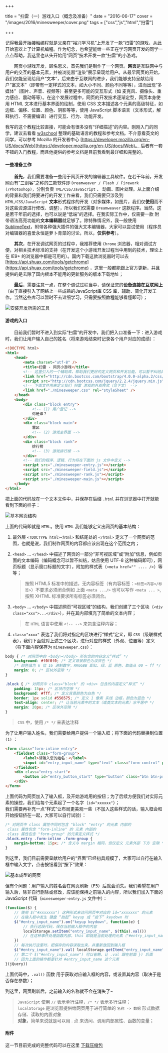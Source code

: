 +++

title = "扫雷（一）游戏入口（概念及准备）"
date  = "2016-06-17"
cover = "/images/2016/minesweeper/cover.png"
tags = ["css","js","html","扫雷"]

+++

记得我最开始接触编程就是父亲在“裕兴学习机”上开发了一款“扫雷”的游戏，从此开始喜欢上了计算机编程。作为纪念，也希望能给一些正在学习网页开发的同学一点点帮助，我这里也从头开始用“网页”技术开发一款“扫雷”的小游戏。
<!--more-->

　　网页小游戏开发，顾名思义，首先我们是制作了一个网页。**网页**是互联网中与用户的交互的基本元素，并被浏览器“渲染”展示呈现给用户。从最早网页的开始，我们仅能呈现给用户“文本”，后来由于互联网的进步，我们能够支持呈献给用户“富文本”（即带有一定样式的文本，如大小不同、颜色不同等等），进而出现“多媒体”（图片、声音、视频等）甚至更多可能的交互形式（如 麦克风、摄像头、重力感应、震动等等）。在这个发展过程中，网页的开发技术逐渐定型，网页本身使用 HTML 文本进行基本界面的绘制，使用 CSS 文本描述各个元素的高级特征，如边框、偏移、位置、颜色、阴影等等，使用 JavaScript 脚本语言（文本形式，解释执行、不需要编译）进行交互、行为、功能开发。

我写的这个教程比较直接，可能会有很多没有“详细描述”的内容。刚刚入门的同学，建议去看看 [w3school](http://w3school.com.cn/) 整理的基础语言的教程和参考文档。不介意看英文的同学，可以参考 Mozilla 的开发者中心 [https://developer.mozilla.org/en-US/docs/Web](https://developer.mozilla.org/en-US/docs/Web)。 后者有一套不错的入门教程，而且他提供的参考文档是目前我看到最详细和完整的。

#### 一些准备工作

　　**首先**，我们需要准备一些用于网页开发的编辑器工具软件。在若干年前，开发网页有“三剑客”之称的三款软件即 `Dreamweaver / Flash / Firework (/Photoshop)`，分别负责 `TML/CSS/JavaScript` 、 动画、图片处理。从上面介绍的背景和我们将要进行的开发工作来看，我们只需要只涉及到 `HTML/CSS/JavaScript` **文本**形式程序的开发（对多媒体，如图片，我们仅**使用**而不对这些资源进行修改、调整），所以我们仅需要 `Dreamweaver` 这款程序。当然，这是若干年前的选择，也可以说是“低端”的选择。在我实际工作中，仅需要一款 附带语法高亮功能的**文本编辑器**就足够了。除特殊情况外，我一般使用 [SublimeText](http://www.sublimetext.com/)，附带各种强大插件的强大文本编辑器，大家可以尝试使用（程序员对编辑器的喜爱永恒是萝卜青菜的讨论，所以，**仅供参考**）。

　　**其次**，在开发调试网页的过程中，我推荐使用 `Chrome` 浏览器，相对调试方便，对相关技术标准的支持（在开发这个小游戏开发过程当中用到的技术，理论上在 IE9+ 的浏览器中都是可用的）。国内下载这款浏览器时可以去 [https://api.shuax.com/tools/getchrome](https://api.shuax.com/tools/getchrome) ，这里一般都能跟上官方更新，并且提供的是去除了国内根本不能用的更新服务的版本下载地址；

　　**最后**，需要注意一点，在整个调试过程当中，请保证您的**设备连接在互联网上**（由于直接引入了网络上一些成熟的JavaScript库 CSS 库，辅助、简化开发工作。当然这些库可以暂时不去详细学习，只需要按照教程能够看懂即可）；

![安装开发所需的工具](/images/2016/minesweeper/1-tools.png)

#### 游戏的入口

　　目前我们暂时不进入到实际“扫雷”的开发中，我们把入口准备一下：进入游戏时，我们让用户输入自己的姓名（将来游戏结束时记录各个用户对应的成绩）：

``` html
<!DOCTYPE html>
<html>
	<head>
		<meta charset="utf-8" />
		<title>扫雷 - 网页小游戏</title>
		<!-- 这里引入的一个辅助库，帮助我们更好的定义网页和开发功能，可以暂不纠结具体 -->
		<link href="http://cdn.bootcss.com/bootstrap/4.0.0-alpha.2/css/bootstrap.min.css" rel="styleSheet" />
		<script src="http://cdn.bootcss.com/jquery/2.2.4/jquery.min.js"></script>
		<!-- 下面文件用来定义我们 扫雷 游戏的外观样式（见下文） -->
		<link href="./minesweeper.css" rel="styleSheet" />
	</head>
	<body>
		<div class="block entry">
			<!-- (1) 用户登记 -->
			你是谁？
		</div>
		<div class="block main">
			雷区
			<!-- (2) 游戏主界面 -->
		</div>
		<div class="block rank">
			排行榜
			<!-- (3) 游戏排行榜 -->
		</div>
		<!-- 我们的程序、逻辑、行为将在下面的 js 文件中定义 -->
		<script src="./minesweeper-entry.js"></script>
		<script src="./minesweeper-field.js"></script>
		<script src="./minesweeper-rank.js"></script>
		<script src="./minesweeper-main.js"></script>
	</body>
</html>
```

把上面的代码放在一个文本文件中，并保存在后缀 `.html` 并在浏览器中打开就能看到下面的样子：

![基本网页结构](/images/2016/minesweeper/1-page-demo.png)

上面的代码即就是 `HTML`。使用 `HTML` 我们能够定义出网页的基本结构：

1. 最外层 `<!DOCTYPE html><html>` 和结尾处的 `</html>` 定义了一个网页的范围，也就是说，我们制作网页的内容都应该出现在这个范围之内；

2. `<head>` ... `</head>` 中描述了网页的一部分“非可视区域”或“附加”信息，例如页面的文本编码（编码概念可以暂不纠结，姑且使用 UTF-8 这种编码即可），网页标题（显示窗口标题的文字），附加的样式表（`<meta href="" .... />`）等等；

	> 按照 HTML5 标准中的描述，无内容标签（有内容标签：`<标签>内容</标签>`）不要求必须闭合例如 上面 `<meta .../>` 也可以写作 `<meta ... >`, 按照 XHTML 标准要求所有标签必须闭合。

3. `<body>` ... `</body>` 中描述网页“可视区域”的结构，我们创建了三个区块（`<div class="xxx">...</div>`），并在其内部填充了简单的文本内容；

	> 在 `HTML` 语言中使用 `<!-- -->` 来包含注释内容；

4. `class="xxxx"` 表达了我们将对指定的区块进行“样式”定义，即 `CSS`（级联样式表），我们下面就对上述三个区块，进行对应的样式（外观、位置等）定义（将下面内容保存为 `minesweeper.css`）：



``` css
body { /* 对网页中的 <body></body> 所包含的内容定义“样式” */
	background: #f0f0f0; /* 定义背景颜色为淡灰色 */
	/* 颜色值为 6 位 16 进制数字，RRGGBB 即红、绿、蓝 原色，取值从 00 ~ ff */
	margin: 0; /* 区块外空隙 */
}

.block { /* 对网页中 class="block" 的 <div> 包含的内容定义“样式” */
	padding: 15px; /* 区块内空隙 */
	background: #fff; /* 定义背景颜色为白色 */
	border: 1px solid #556575; /* 定义 1 像素 实线 边框，颜色为蓝色 */
	text-align: center; /* 让当前元素中的文本（或类文本的元素）水平居中 */
	margin: 20px; /* 区块外空隙 */
}
```
> `CSS` 中，使用 `/* */` 来表达注释

为了让用户输入姓名，我们需要给用户提供一个输入框；将下面的代码替换到位置 `(1)` ：

``` html
<form class="form-inline entry">
	<fieldset class="form-group">
		<label>请输入您的姓名：</label>
		<input id="entry_input_name" type="text" class="form-control" placeholder="请输入您的姓名，以便将成绩计入排行榜！">
	</fieldset>
	<div class="entry-start">
		<button id="entry_button_start" type="button" class="btn btn-primary">开始游戏</button>
	</div>
</form>
```

上面代码为网页加入了输入框，及开始游戏用的按钮；为了后续方便我们对实际元素的操控，我们给每个元素起了一个名字（`id="xxxxxx"`）；  
我们需要再补充一点“样式”让布局更美观一些（不加入这些样式的话，输入框会和开始按钮挤在一起，大家可以自行试验）：

``` css
/* 对网页中 class 属性中同时包含 "block" "entry" 的元素 内部的
 class 属性包含 "form-inline" 的 元素 内部的
 class 属性包含 "form-group" 的元素定义样式 */
.block.entry .form-inline .form-group {
	margin-bottom: 15px; /* 含义与 margin 相同，但仅定义 元素外部 下方 空隙 */
}
```

到这里，我们目前需要呈献给用户的“界面”已经初具规模了，大家可以自行在输入框中输入文字，点击按钮看到“按下”效果：

![基本成型的网页](/images/2016/minesweeper/1-page.png)

但有个问题：用户输入的姓名会在网页刷新（<kbd>F5</kbd>）后就会消失。我们希望在用户输入后，除非自行删除或修改，应该能保持之前输入的内容，所以我们加入下面的 JavaScript 代码（`minesweeper-entry.js` 文件中）：

``` js
(function($) {
	// 使用 $("#xxxxxxx") 这种形式来访问网页中对应的 id="xxxxxxx" 的元素
	// 在输入框中发生 键盘 “抬起” keyup 或 “按下” keydown 时
	$("#entry_input_name").on("keyup keydown", function(e) {
		// 执行这段代码，保存当前输入框中的内容
		localStorage.setItem("entry_input_name", $(this).val())
		// 在这种事件处理函数内部，this 即就是当前处理的元素（"#entry_input_name"）
	})
	// 每次执行这里时，把保存的内容读取出来，并重新放回到输入框
	$("#entry_input_name").val( localStorage.getItem("entry_input_name") )
	// 第二个 $("#entry_input_name") 可以省略，让 .val 跟在前面 }) 后面
	// 因为上面的操作都是针对 #entry_input_name 这个元素
}(jQuery))
```

上面代码中，`.val()` 函数 用于获取对应输入框的内容，或设置其内容（取决于是否存在参数）；

到这里，网页刷新后，之前输入的名称就不会在消失了~

> `JavaScript` 使用 `//` 表示单行注释，`/* */` 表示多行注释；  
> `localStorage` 是浏览器提供给网页用于进行简单的 `名称 -> 数据` 形式数据存储、读取的内置对象  
> **对象**，简单来说就是可以用 . 点 来访问、调用内部属性、函数的变量；

#### 附件

这一节目前完成的完整代码可以在这里 [下载压缩包](/tutorial/minesweeper/minesweeper-1.zip)
